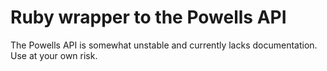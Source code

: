 # Ruby wrapper to the Powells API

The Powells API is somewhat unstable and currently lacks documentation. Use at your own risk.
